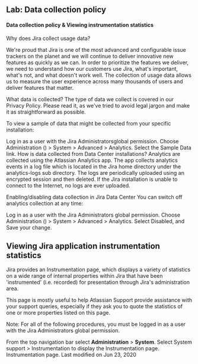 ## Lab: Data collection policy

#### Data collection policy & Viewing instrumentation statistics

Why does Jira collect usage data?

We're proud that Jira is one of the most advanced and configurable issue trackers on the planet and we will continue to deliver innovative new features as quickly as we can. In order to prioritize the features we deliver, we need to understand how our customers use Jira, what's important, what's not, and what doesn't work well. The collection of usage data allows us to measure the user experience across many thousands of users and deliver features that matter.

What data is collected?
The type of data we collect is covered in our Privacy Policy. Please read it, as we've tried to avoid legal jargon and make it as straightforward as possible.

To view a sample of data that might be collected from your specific installation:

Log in as a user with the Jira Administratorsglobal permission.
Choose Administration () > System > Advanced > Analytics.
Select the Sample Data link.
How is data collected from Data Center installations?
Analytics are collected using the Atlassian Analytics app. The app collects analytics events in a log file which is located in the Jira home directory under the analytics-logs sub directory. The logs are periodically uploaded using an encrypted session and then deleted. If the Jira installation is unable to connect to the Internet, no logs are ever uploaded. 

Enabling/disabling data collection in Jira Data Center
You can switch off analytics collection at any time: 

Log in as a user with the Jira Administrators global permission.
Choose Administration () > System > Advanced > Analytics.
Select Disabled, and Save your change.


## Viewing Jira application instrumentation statistics

Jira provides an Instrumentation page, which displays a variety of statistics on a wide range of internal properties within Jira that have been 'instrumented' (i.e. recorded) for presentation through Jira's administration area.

This page is mostly useful to help Atlassian Support provide assistance with your support queries, especially if they ask you to quote the statistics of one or more properties listed on this page.

Note: For all of the following procedures, you must be logged in as a user with the Jira Administrators global permission.

From the top navigation bar select **Administration** > **System**. 
Select System support > Instrumentation to display the Instrumentation page.
Instrumentation page.
Last modified on Jun 23, 2020